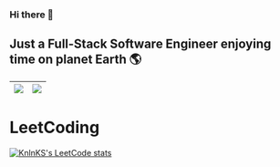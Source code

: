 ### Hi there 👋

## Just a Full-Stack Software Engineer enjoying time on planet Earth 🌎


| <a href="#"><img src="https://github-readme-stats.vercel.app/api?username=SteveLorde&show_icons=true&theme=radical&hide=prs&hide_border=true"></a> | <a href="#"><img src="https://github-readme-stats.vercel.app/api/top-langs/?username=SteveLorde&size_weight=0.5&count_weight=0.5&langs_count=8&theme=radical&layout=compact&hide_border=true"></a> |
| ----------- | ----------- |

# LeetCoding
[![KnlnKS's LeetCode stats](https://leetcode-stats-six.vercel.app/?username=SteveLorde&theme=dark)](https://github.com/KnlnKS/leetcode-stats)

